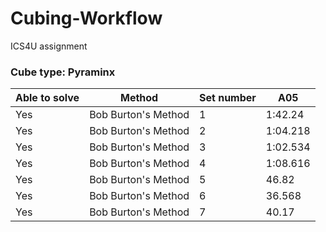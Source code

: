 # Cubing-Workflow
ICS4U assignment

### Cube type: Pyraminx

|Able to solve | Method | Set number | A05|
|-------|-----|------|-----|
|Yes | Bob Burton's Method | 1 | 1:42.24 |
|Yes | Bob Burton's Method | 2 | 1:04.218 |
|Yes | Bob Burton's Method | 3 | 1:02.534 |
|Yes | Bob Burton's Method | 4 | 1:08.616 |
|Yes | Bob Burton's Method | 5 | 46.82 |
|Yes | Bob Burton's Method | 6 | 36.568 |
|Yes | Bob Burton's Method | 7 | 40.17 |

